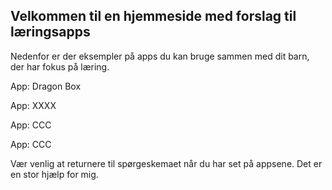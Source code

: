 ## Velkommen til en hjemmeside med forslag til læringsapps
Nedenfor er der eksempler på apps du kan bruge sammen med dit barn, der har fokus på læring. 

App: Dragon Box

App: XXXX

App: CCC

App: CCC

Vær venlig at returnere til spørgeskemaet når du har set på appsene. Det er en stor hjælp for mig. 

